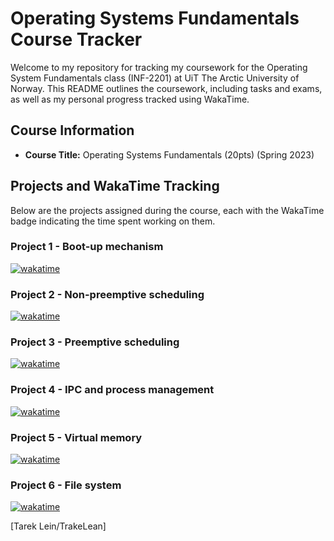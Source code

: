 # Operating Systems Fundamentals Course Tracker

Welcome to my repository for tracking my coursework for the Operating System Fundamentals class (INF-2201) at UiT The Arctic University of Norway. This README outlines the coursework, including tasks and exams, as well as my personal progress tracked using WakaTime.

## Course Information

- **Course Title:** Operating Systems Fundamentals (20pts) (Spring 2023)

## Projects and WakaTime Tracking

Below are the projects assigned during the course, each with the WakaTime badge indicating the time spent working on them.

### Project 1 - Boot-up mechanism

[![wakatime](https://wakatime.com/badge/user/25484680-9f95-4670-92ea-9abd3854b948/project/cac648a1-6f40-4ba3-9019-747dd8664fb9.svg)](https://wakatime.com/badge/user/25484680-9f95-4670-92ea-9abd3854b948/project/cac648a1-6f40-4ba3-9019-747dd8664fb9)

### Project 2 - Non-preemptive scheduling

[![wakatime](https://wakatime.com/badge/user/25484680-9f95-4670-92ea-9abd3854b948/project/4f59b48e-b2da-46b9-adc1-85d6414c5557.svg)](https://wakatime.com/badge/user/25484680-9f95-4670-92ea-9abd3854b948/project/4f59b48e-b2da-46b9-adc1-85d6414c5557)

### Project 3 - Preemptive scheduling

[![wakatime](https://wakatime.com/badge/user/25484680-9f95-4670-92ea-9abd3854b948/project/2feea1ad-2a05-42e9-b672-3c4373ec69ba.svg)](https://wakatime.com/badge/user/25484680-9f95-4670-92ea-9abd3854b948/project/2feea1ad-2a05-42e9-b672-3c4373ec69ba)

### Project 4 - IPC and process management

[![wakatime](https://wakatime.com/badge/user/25484680-9f95-4670-92ea-9abd3854b948/project/fb9921c1-8e24-4111-bef6-e5c0b7dcbb2c.svg)](https://wakatime.com/badge/user/25484680-9f95-4670-92ea-9abd3854b948/project/fb9921c1-8e24-4111-bef6-e5c0b7dcbb2c)

### Project 5 - Virtual memory

[![wakatime](https://wakatime.com/badge/user/25484680-9f95-4670-92ea-9abd3854b948/project/5731d46e-557a-4b39-9c16-88ac3efdcd37.svg)](https://wakatime.com/badge/user/25484680-9f95-4670-92ea-9abd3854b948/project/5731d46e-557a-4b39-9c16-88ac3efdcd37)

### Project 6 - File system

[![wakatime](https://wakatime.com/badge/user/25484680-9f95-4670-92ea-9abd3854b948/project/71ac29cb-a125-4128-9833-322db4dbe906.svg)](https://wakatime.com/badge/user/25484680-9f95-4670-92ea-9abd3854b948/project/71ac29cb-a125-4128-9833-322db4dbe906)

[Tarek Lein/TrakeLean]